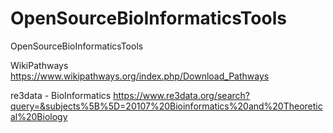 # OpenSourceBioInformaticsTools
OpenSourceBioInformaticsTools

WikiPathways
https://www.wikipathways.org/index.php/Download_Pathways

re3data - BioInformatics
https://www.re3data.org/search?query=&subjects%5B%5D=20107%20Bioinformatics%20and%20Theoretical%20Biology
